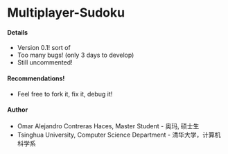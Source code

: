 # Multiplayer-Sudoku

#### Details
* Version 0.1! sort of
* Too many bugs! (only 3 days to develop)
* Still uncommented!

#### Recommendations!
* Feel free to fork it, fix it, debug it!

#### Author
* Omar Alejandro Contreras Haces, Master Student - 奥玛, 硕士生
* Tsinghua University, Computer Science Department - 清华大学，计算机科学系

